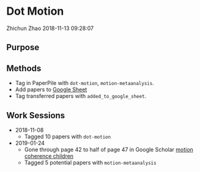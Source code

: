 Dot Motion
================
Zhichun Zhao
2018-11-13 09:28:07

Purpose
-------

Methods
-------

-   Tag in PaperPile with `dot-motion`, `motion-metaanalysis`.
-   Add papers to [Google Sheet](https://docs.google.com/spreadsheets/d/1j6IeyOxoOYAlPrhivEqNRWCbDZ2FkjQ0iBY8C4kdi6o/edit?usp=sharing)
-   Tag transferred papers with `added_to_google_sheet`.

Work Sessions
-------------

-   2018-11-08
    -   Tagged 10 papers with `dot-motion`
-   2019-01-24
    -   Gone through page 42 to half of page 47 in Google Scholar [motion coherence children](https://scholar.google.com/scholar?start=460&q=motion+coherence+children&hl=en&as_sdt=1,39&as_vis=1&authuser=1)
    -   Tagged 5 potential papers with `motion-metaanalysis`
